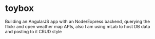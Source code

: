 # toybox

Building an AngularJS app with an Node/Express backend, querying the flickr and open weather map APIs, also I am using mLab to host DB data and posting to it CRUD style
